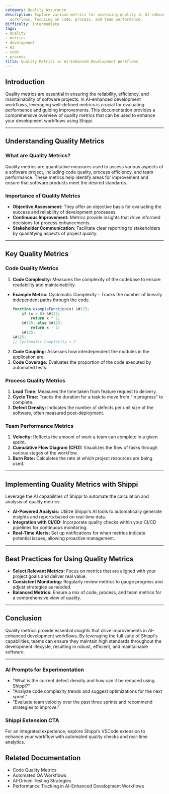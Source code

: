 ```yaml
---
category: Quality Assurance
description: Explore various metrics for assessing quality in AI-enhanced development
  workflows, focusing on code, process, and team performance.
difficulty: Intermediate
tags:
- quality
- metrics
- development
- AI
- code
- process
title: Quality Metrics in AI-Enhanced Development Workflows
---
```


## Introduction

Quality metrics are essential in ensuring the reliability, efficiency, and maintainability of software projects. In AI-enhanced development workflows, leveraging well-defined metrics is crucial for evaluating performance and guiding improvements. This documentation provides a comprehensive overview of quality metrics that can be used to enhance your development workflows using Shippi.

---

## Understanding Quality Metrics

### What are Quality Metrics?
Quality metrics are quantitative measures used to assess various aspects of a software project, including code quality, process efficiency, and team performance. These metrics help identify areas for improvement and ensure that software products meet the desired standards.

### Importance of Quality Metrics
- **Objective Assessment:** They offer an objective basis for evaluating the success and reliability of development processes.
- **Continuous Improvement:** Metrics provide insights that drive informed decisions for process enhancements.
- **Stakeholder Communication:** Facilitate clear reporting to stakeholders by quantifying aspects of project quality.

---

## Key Quality Metrics

### Code Quality Metrics
1. **Code Complexity:** Measures the complexity of the codebase to ensure readability and maintainability.
- **Example Metric:** Cyclomatic Complexity - Tracks the number of linearly independent paths through the code.
   
   ```javascript
   function exampleFunction(x) &#123;
       if (x > 0) &#123;
           return x * 2;
       &#125; else &#123;
           return x - 2;
       &#125;
   &#125;
   // Cyclomatic Complexity = 2
   ```

2. **Code Coupling:** Assesses how interdependent the modules in the application are.
3. **Code Coverage:** Evaluates the proportion of the code executed by automated tests.

### Process Quality Metrics
1. **Lead Time:** Measures the time taken from feature request to delivery.
2. **Cycle Time:** Tracks the duration for a task to move from "in progress" to complete.
3. **Defect Density:** Indicates the number of defects per unit size of the software, often measured post-deployment.

### Team Performance Metrics
1. **Velocity:** Reflects the amount of work a team can complete in a given sprint.
2. **Cumulative Flow Diagram (CFD):** Visualizes the flow of tasks through various stages of the workflow.
3. **Burn Rate:** Calculates the rate at which project resources are being used.

---

## Implementing Quality Metrics with Shippi

Leverage the AI capabilities of Shippi to automate the calculation and analysis of quality metrics:
- **AI-Powered Analysis:** Utilize Shippi's AI tools to automatically generate insights and reports based on real-time data.
- **Integration with CI/CD:** Incorporate quality checks within your CI/CD pipelines for continuous monitoring.
- **Real-Time Alerts:** Set up notifications for when metrics indicate potential issues, allowing proactive management.

---

## Best Practices for Using Quality Metrics
- **Select Relevant Metrics:** Focus on metrics that are aligned with your project goals and deliver real value.
- **Consistent Monitoring:** Regularly review metrics to gauge progress and adjust strategies as needed.
- **Balanced Metrics:** Ensure a mix of code, process, and team metrics for a comprehensive view of quality.

---

## Conclusion
Quality metrics provide essential insights that drive improvements in AI-enhanced development workflows. By leveraging the full suite of Shippi's capabilities, teams can ensure they maintain high standards throughout the development lifecycle, resulting in robust, efficient, and maintainable software.

---

### AI Prompts for Experimentation
- "What is the current defect density and how can it be reduced using Shippi?"
- "Analyze code complexity trends and suggest optimizations for the next sprint."
- "Evaluate team velocity over the past three sprints and recommend strategies to improve."

### Shippi Extension CTA
For an integrated experience, explore Shippi’s VSCode extension to enhance your workflow with automated quality checks and real-time analytics.

## Related Documentation
- Code Quality Metrics
- Automated QA Workflows
- AI-Driven Testing Strategies
- Performance Tracking in AI-Enhanced Development Workflows
